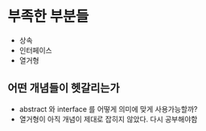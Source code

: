 # 부족한 부분들
- 상속
- 인터페이스
- 열거형

## 어떤 개념들이 헷갈리는가
- abstract 와 interface 를 어떻게 의미에 맞게 사용가능할까?
- 열거형이 아직 개념이 제대로 잡히지 않았다. 다시 공부해야함